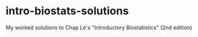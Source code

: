 # intro-biostats-solutions
My worked solutions to Chap Le's "Introductory Biostatistics" (2nd edition)
